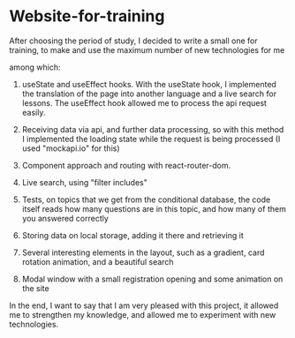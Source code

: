 # Website-for-training
After choosing the period of study, I decided to write a small one for training, to make and use the maximum number of new technologies for me

among which:

1. useState and useEffect hooks. With the useState hook, I implemented the translation of the page into another language and a live search for lessons. The useEffect hook allowed me to process the api request easily.

2. Receiving data via api, and further data processing, so with this method I implemented the loading state while the request is being processed (I used "mockapi.io" for this)

3. Component approach and routing with react-router-dom.

4. Live search, using "filter includes"

5. Tests, on topics that we get from the conditional database, the code itself reads how many questions are in this topic, and how many of them you answered correctly

6. Storing data on local storage, adding it there and retrieving it

7. Several interesting elements in the layout, such as a gradient, card rotation animation, and a beautiful search

8. Modal window with a small registration opening and some animation on the site

In the end, I want to say that I am very pleased with this project, it allowed me to strengthen my knowledge, and allowed me to experiment with new technologies.
